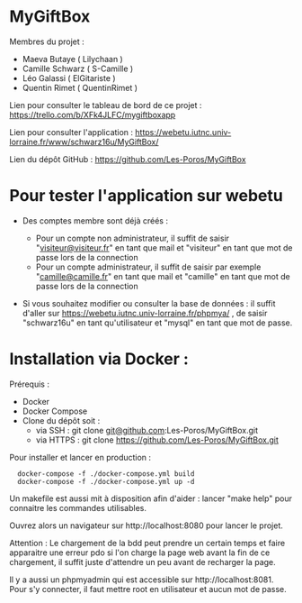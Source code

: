 # MyGiftBox
Membres du projet :
- Maeva Butaye    ( Lilychaan )
- Camille Schwarz ( S-Camille )
- Léo Galassi     ( ElGitariste )
- Quentin Rimet   ( QuentinRimet )

Lien pour consulter le tableau de bord de ce projet : https://trello.com/b/XFk4JLFC/mygiftboxapp

Lien pour consulter l'application : https://webetu.iutnc.univ-lorraine.fr/www/schwarz16u/MyGiftBox/

Lien du dépôt GitHub : https://github.com/Les-Poros/MyGiftBox

# Pour tester l'application sur webetu

* Des comptes membre sont déjà créés :
    - Pour un compte non administrateur, il suffit de saisir "visiteur@visiteur.fr" en tant que mail et "visiteur" en tant que mot de passe lors de la connection
    - Pour un compte administrateur, il suffit de saisir par exemple "camille@camille.fr" en tant que mail et "camille" en tant que mot de passe lors de la connection

* Si vous souhaitez modifier ou consulter la base de données : il suffit d'aller sur https://webetu.iutnc.univ-lorraine.fr/phpmya/ , de saisir "schwarz16u" en tant qu'utilisateur et "mysql" en tant que mot de passe.

# Installation via Docker :

Prérequis : 

* Docker
* Docker Compose
* Clone du dépôt soit :
    - via SSH : git clone git@github.com:Les-Poros/MyGiftBox.git
    - via HTTPS : git clone https://github.com/Les-Poros/MyGiftBox.git

Pour installer et lancer en production :
```
  docker-compose -f ./docker-compose.yml build
  docker-compose -f ./docker-compose.yml up -d
```
Un makefile est aussi mit à disposition afin d'aider : lancer "make help" pour connaitre les commandes utilisables.

Ouvrez alors un navigateur sur http://localhost:8080 pour lancer le projet.

Attention : Le chargement de la bdd peut prendre un certain temps et faire apparaitre une erreur pdo si l'on charge la page web avant la fin de ce chargement, il suffit juste d'attendre un peu avant de recharger la page.

Il y a aussi un phpmyadmin qui est accessible sur http://localhost:8081. Pour s'y connecter, il faut mettre root en utilisateur et aucun mot de passe.
